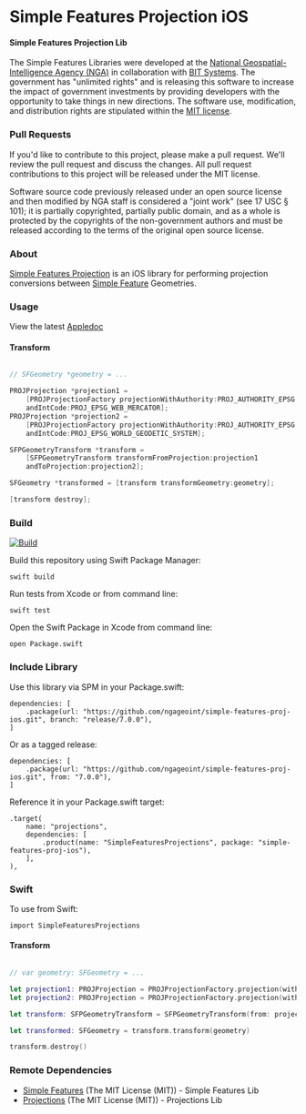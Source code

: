 # Simple Features Projection iOS

#### Simple Features Projection Lib ####

The Simple Features Libraries were developed at the [National Geospatial-Intelligence Agency (NGA)](http://www.nga.mil/) in collaboration with [BIT Systems](https://www.caci.com/bit-systems/). The government has "unlimited rights" and is releasing this software to increase the impact of government investments by providing developers with the opportunity to take things in new directions. The software use, modification, and distribution rights are stipulated within the [MIT license](http://choosealicense.com/licenses/mit/).

### Pull Requests ###
If you'd like to contribute to this project, please make a pull request. We'll review the pull request and discuss the changes. All pull request contributions to this project will be released under the MIT license.

Software source code previously released under an open source license and then modified by NGA staff is considered a "joint work" (see 17 USC § 101); it is partially copyrighted, partially public domain, and as a whole is protected by the copyrights of the non-government authors and must be released according to the terms of the original open source license.

### About ###

[Simple Features Projection](http://ngageoint.github.io/simple-features-proj-ios/) is an iOS library for performing projection conversions between [Simple Feature](https://github.com/ngageoint/simple-features-ios) Geometries.

### Usage ###

View the latest [Appledoc](http://ngageoint.github.io/simple-features-proj-ios/docs/api/)

#### Transform ####

```objectivec

// SFGeometry *geometry = ...

PROJProjection *projection1 =
    [PROJProjectionFactory projectionWithAuthority:PROJ_AUTHORITY_EPSG
    andIntCode:PROJ_EPSG_WEB_MERCATOR];
PROJProjection *projection2 =
    [PROJProjectionFactory projectionWithAuthority:PROJ_AUTHORITY_EPSG
    andIntCode:PROJ_EPSG_WORLD_GEODETIC_SYSTEM];

SFPGeometryTransform *transform =
    [SFPGeometryTransform transformFromProjection:projection1
    andToProjection:projection2];

SFGeometry *transformed = [transform transformGeometry:geometry];

[transform destroy];

```

### Build ###

[![Build](https://github.com/ngageoint/simple-features-proj-ios/workflows/Build/badge.svg)](https://github.com/ngageoint/simple-features-proj-ios/actions/workflows/build.yml)

Build this repository using Swift Package Manager:

    swift build

Run tests from Xcode or from command line:

    swift test

Open the Swift Package in Xcode from command line:

    open Package.swift

### Include Library ###

Use this library via SPM in your Package.swift:

    dependencies: [
        .package(url: "https://github.com/ngageoint/simple-features-proj-ios.git", branch: "release/7.0.0"),
    ]
    
Or as a tagged release:

    dependencies: [
        .package(url: "https://github.com/ngageoint/simple-features-proj-ios.git", from: "7.0.0"),
    ]

Reference it in your Package.swift target:

    .target(
        name: "projections",
        dependencies: [
            .product(name: "SimpleFeaturesProjections", package: "simple-features-proj-ios"),
        ],
    ),

### Swift ###

To use from Swift:

    import SimpleFeaturesProjections

#### Transform ####

```swift

// var geometry: SFGeometry = ...

let projection1: PROJProjection = PROJProjectionFactory.projection(withAuthority: PROJ_AUTHORITY_EPSG, andIntCode: PROJ_EPSG_WEB_MERCATOR)
let projection2: PROJProjection = PROJProjectionFactory.projection(withAuthority: PROJ_AUTHORITY_EPSG, andIntCode: PROJ_EPSG_WORLD_GEODETIC_SYSTEM)

let transform: SFPGeometryTransform = SFPGeometryTransform(from: projection1, andTo: projection2)

let transformed: SFGeometry = transform.transform(geometry)

transform.destroy()

```

### Remote Dependencies ###

* [Simple Features](https://github.com/ngageoint/simple-features-ios) (The MIT License (MIT)) - Simple Features Lib
* [Projections](https://github.com/ngageoint/projections-ios) (The MIT License (MIT)) - Projections Lib
